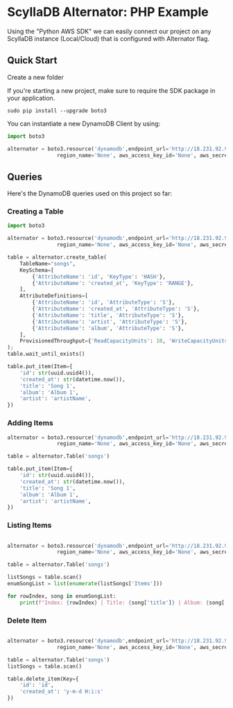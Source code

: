 # ScyllaDB Alternator: PHP Example

Using the "Python AWS SDK" we can easily connect our project on any ScyllaDB instance (Local/Cloud) that is configured with Alternator flag.

## Quick Start

Create a new folder

If you're starting a new project, make sure to require the SDK package in your application. 

````shell
sudo pip install --upgrade boto3
````

You can instantiate a new DynamoDB Client by using: 
````python
import boto3

alternator = boto3.resource('dynamodb',endpoint_url='http://18.231.92.93:8000',
                region_name='None', aws_access_key_id='None', aws_secret_access_key='None')

````

## Queries 
Here's the DynamoDB queries used on this project so far:

### Creating a Table

````python
import boto3

alternator = boto3.resource('dynamodb',endpoint_url='http://18.231.92.93:8000',
                region_name='None', aws_access_key_id='None', aws_secret_access_key='None')

table = alternator.create_table(
    TableName="songs",
    KeySchema=[
        {'AttributeName': 'id', 'KeyType': 'HASH'},
        {'AttributeName': 'created_at', 'KeyType': 'RANGE'},
    ],
    AttributeDefinitions=[
        {'AttributeName': 'id', 'AttributeType': 'S'},
        {'AttributeName': 'created_at', 'AttributeType': 'S'},
        {'AttributeName': 'title', 'AttributeType': 'S'},
        {'AttributeName': 'artist', 'AttributeType': 'S'},
        {'AttributeName': 'album', 'AttributeType': 'S'},
    ],
    ProvisionedThroughput={'ReadCapacityUnits': 10, 'WriteCapacityUnits': 10}
);
table.wait_until_exists()

table.put_item(Item={
    'id': str(uuid.uuid4()),    
    'created_at': str(datetime.now()),
    'title': 'Song 1',
    'album': 'Album 1',
    'artist': 'artistName',
})

````

### Adding Items

```python
alternator = boto3.resource('dynamodb',endpoint_url='http://18.231.92.93:8000',
                region_name='None', aws_access_key_id='None', aws_secret_access_key='None')

table = alternator.Table('songs')

table.put_item(Item={
    'id': str(uuid.uuid4()),    
    'created_at': str(datetime.now()),
    'title': 'Song 1',
    'album': 'Album 1',
    'artist': 'artistName',
})

```

### Listing Items

```python

alternator = boto3.resource('dynamodb',endpoint_url='http://18.231.92.93:8000',
                region_name='None', aws_access_key_id='None', aws_secret_access_key='None')

table = alternator.Table('songs')

listSongs = table.scan()
enumSongList = list(enumerate(listSongs['Items']))

for rowIndex, song in enumSongList:
    print(f"Index: {rowIndex} | Title: {song['title']} | Album: {song['album']} ")

```

### Delete Item

```python

alternator = boto3.resource('dynamodb',endpoint_url='http://18.231.92.93:8000',
                region_name='None', aws_access_key_id='None', aws_secret_access_key='None')

table = alternator.Table('songs')
listSongs = table.scan()

table.delete_item(Key={
    'id': 'id',
    'created_at': 'y-m-d H:i:s'
})
```